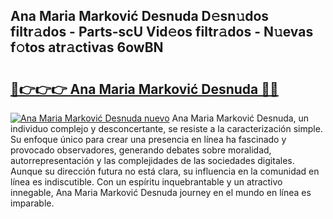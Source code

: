 ## Ana Maria Marković Desnuda D𝚎sn𝚞dos filtr𝚊dos - Parts-scU Vid𝚎os filtr𝚊dos - N𝚞evas f𝚘tos atr𝚊ctivas 6owBN

# <h2><a href="http://mb7rkks.tromn.icu/?c=Ana+Maria+Markovi%c4%87+Desnuda">🔗👉👉👉 Ana Maria Marković Desnuda 🔗🔗</a></h2>

[![Ana Maria Marković Desnuda nuevo](https://i.imgur.com/pEAQMta.gif)](http://mb7rkks.tromn.icu/?c=Ana+Maria+Markovi%c4%87+Desnuda)
Ana Maria Marković Desnuda, un individuo complejo y desconcertante, se resiste a la caracterización simple. Su enfoque único para crear una presencia en línea ha fascinado y provocado observadores, generando debates sobre moralidad, autorrepresentación y las complejidades de las sociedades digitales. Aunque su dirección futura no está clara, su influencia en la comunidad en línea es indiscutible. Con un espíritu inquebrantable y un atractivo innegable, Ana Maria Marković Desnuda journey en el mundo en línea es imparable.
